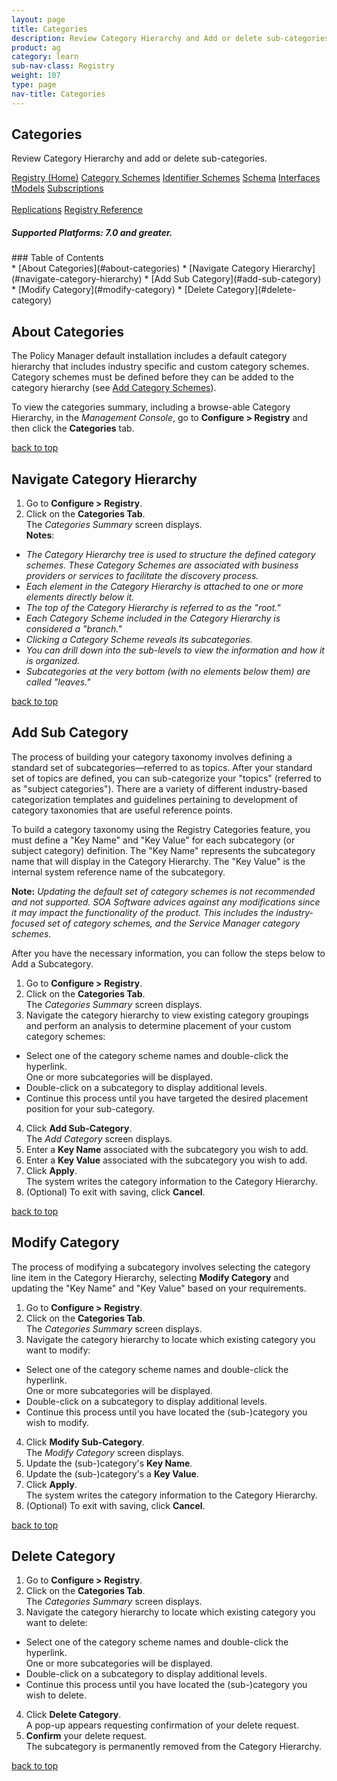 ```yaml
---
layout: page
title: Categories
description: Review Category Hierarchy and Add or delete sub-categories.
product: ag
category: learn
sub-nav-class: Registry
weight: 107
type: page
nav-title: Categories
---
```


## Categories
Review Category Hierarchy and add or delete sub-categories.

<a href="../registry/registry_toc.html" class="button secondary">Registry (Home)</a> <a href="../registry/category_schemes.html" class="button secondary">Category Schemes</a> <a href="../registry/identifier_schemes.html" class="button secondary">Identifier Schemes</a> <a href="../registry/schema.html" class="button secondary">Schema</a> <a href="../registry/interfaces.html" class="button secondary">Interfaces</a> <a href="../registry/tmodels.html" class="button secondary">tModels</a> <a href="../registry/subscriptions.html" class="button secondary">Subscriptions</a> <br><br> <a href="../registry/replications.html" class="button secondary">Replications</a> <a href="../registry/registry_reference.html" class="button secondary">Registry Reference</a>
<h5 class="stamp">Supported Platforms: 7.0 and greater.</h5>
### Table of Contents
<div id="toc-marker"></div>
* [About Categories](#about-categories)
* [Navigate Category Hierarchy](#navigate-category-hierarchy)
* [Add Sub Category](#add-sub-category)
* [Modify Category](#modify-category)
* [Delete Category](#delete-category)


## About Categories

The Policy Manager default installation includes a default category hierarchy that includes industry specific and custom category schemes. Category schemes must be defined before they can be added to the category hierarchy (see [Add Category Schemes](../registry/category_schemes.html)).

To view the categories summary, including a browse-able Category Hierarchy, in the *Management Console*, go to **Configure > Registry** and then click the **Categories** tab.

<a href="#top">back to top</a> 

## Navigate Category Hierarchy

1. Go to **Configure > Registry**.
2. Click on the **Categories Tab**.  
The *Categories Summary* screen displays.  
**Notes**: 
  * *The Category Hierarchy tree is used to structure the defined category schemes. These Category Schemes are associated with business providers or services to facilitate the discovery process.* 
  * *Each element in the Category Hierarchy is attached to one or more elements directly below it.* 
  * *The top of the Category Hierarchy is referred to as the "root."* 
  * *Each Category Scheme included in the Category Hierarchy is considered a "branch."* 
  * *Clicking a Category Scheme reveals its subcategories.* 
  * *You can drill down into the sub-levels to view the information and how it is organized.* 
  * *Subcategories at the very bottom (with no elements below them) are called "leaves."*

<a href="#top">back to top</a> 

## Add Sub Category

The process of building your category taxonomy involves defining a standard set of subcategories—referred to as topics. After your standard set of topics are defined, you can sub-categorize your "topics" (referred to as "subject categories"). There are a variety of different industry-based categorization templates and guidelines pertaining to development of category taxonomies that are useful reference points.

To build a category taxonomy using the Registry Categories feature, you must define a "Key Name" and "Key Value" for each subcategory (or subject category) definition. The "Key Name" represents the subcategory name that will display in the Category Hierarchy. The "Key Value" is the internal system reference name of the subcategory.

**Note:** *Updating the default set of category schemes is not recommended and not supported. SOA Software advices against any modifications since it may impact the functionality of the product. This includes the industry-focused set of category schemes, and the Service Manager category schemes.*

After you have the necessary information, you can follow the steps below to Add a Subcategory.

1. Go to **Configure > Registry**.
2. Click on the **Categories Tab**.  
The *Categories Summary* screen displays.
3. Navigate the category hierarchy to view existing category groupings and perform an analysis to determine placement of your custom category schemes:
  * Select one of the category scheme names and double-click the hyperlink.  
  One or more subcategories will be displayed.
  * Double-click on a subcategory to display additional levels.
  * Continue this process until you have targeted the desired placement position for your sub-category.
4. Click **Add Sub-Category**.  
The *Add Category* screen displays.
5. Enter a **Key Name** associated with the subcategory you wish to add.
6. Enter a **Key Value** associated with the subcategory you wish to add.
7. Click **Apply**.  
The system writes the category information to the Category Hierarchy.
8. (Optional) To exit with saving, click **Cancel**. 

<a href="#top">back to top</a> 

## Modify Category

The process of modifying a subcategory involves selecting the category line item in the Category Hierarchy, selecting **Modify Category** and updating the "Key Name" and "Key Value" based on your requirements.

1. Go to **Configure > Registry**.
2. Click on the **Categories Tab**.  
The *Categories Summary* screen displays.
3. Navigate the category hierarchy to locate which existing category you want to modify:
  * Select one of the category scheme names and double-click the hyperlink.  
  One or more subcategories will be displayed.
  * Double-click on a subcategory to display additional levels.
  * Continue this process until you have located the (sub-)category you wish to modify.
4. Click **Modify Sub-Category**.  
The *Modify Category* screen displays.
5. Update the (sub-)category's **Key Name**.
6. Update the (sub-)category's a **Key Value**.
7. Click **Apply**.  
The system writes the category information to the Category Hierarchy.
8. (Optional) To exit with saving, click **Cancel**. 

<a href="#top">back to top</a> 

## Delete Category


1. Go to **Configure > Registry**.
2. Click on the **Categories Tab**.  
The *Categories Summary* screen displays.
3. Navigate the category hierarchy to locate which existing category you want to delete:
  * Select one of the category scheme names and double-click the hyperlink.  
  One or more subcategories will be displayed.
  * Double-click on a subcategory to display additional levels.
  * Continue this process until you have located the (sub-)category you wish to delete.
4. Click **Delete Category**.  
A pop-up appears requesting confirmation of your delete request.
5. **Confirm** your delete request.  
The subcategory is permanently removed from the Category Hierarchy.  

<a href="#top">back to top</a> 